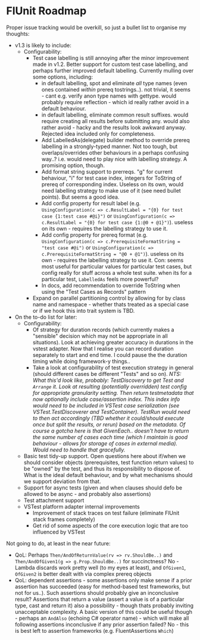 ﻿# FlUnit Roadmap

Proper issue tracking would be overkill, so just a bullet list to organise my thoughts:

- v1.3 is likely to include:
  - Configurability:
    - Test case labelling is still annoying after the minor improvement made in v1.2. Better support for custom test case labelling, and perhaps further improved default labelling. Currently mulling over some options, including:
	  - in default labelling, spot and eliminate *all* type names (even ones contained *within* prereq tostrings..).
	  not trivial, it seems - cant e.g. verify anon type names with gettype.
	  would probably require reflection - which id really rather avoid in a default behaviour.
	  - in default labelling, eliminate common result suffixes.
	  would require creating all results before submitting any.
	  would also rather avoid - hacky and the results look awkward anyway.
	  Rejected idea included only for completeness.
	  - Add LabelledAs(delegate) builder method to override prereq labelling in a strongly-typed manner.
	  Not too tough, but overlaps/overrides other behaviours in a perhaps confusing way..?
	  i.e. would need to play nice with labelling strategy.
	  A promising option, though.
	  - Add format string support to prerreqs.
	  "g" for current behaviour, "i" for test case index, integers for ToString of prereq of corresponding index.
	  Useless on its own, would need labelling strategy to make use of it (see need bullet points).
	  But seems a good idea.
	  - Add config property for result label (e.g. `UsingConfiguration(c => c.ResultLabel = "{0} for test case {1:test case #@i}")` or `UsingConfiguration(c => c.ResultLabel = "{0} for test case {1:@0 + @1}")`).
	  useless on its own - requires the labelling strategy to use it.
	  - Add config property for prereq format (e.g. `UsingConfiguration(c => c.PrerequisiteFormatString = "test case #@i")` or `UsingConfiguration(c => c.PrerequisiteFormatString = "@0 + @1")`).
	  useless on its own - requires the labelling strategy to use it.
	  Con: seems most useful for particular values for particular test cases, but config really for stuff across a whole test suite.
	  when its for a particular test, `LabelledAs` feels more powerful?
	  - In docs, add recommendation to override ToString when using the "Test Cases as Records" pattern
    - Expand on parallel partitioning control by allowing for by class name and namespace - whether thats treated as a special case or if we hook this into trait system is TBD.
- On the to-do list for later:
  - Configurability:
    - Of strategy for duration records (which currently makes a "sensible" decision which may not be appropriate in all situations). Look at achieving greater accuracy in durations in the vstest adapter. Now that I realise you can record duration separately to start and end time. I could pause the the duration timing while doing framework-y things..
	- Take a look at configurability of test execution strategy in general (should different cases be different "Tests" and so on).
*NTS: What this'd look like, probably: TestDiscovery to get Test and `Arrange` it.
Look at resulting (potentially overridden) test config for appropriate granularity setting.
Then return testmetadata that now optionally include case/assertion index.
This index info would need to be included in VSTest case serialization (see VSTest.TestDiscoverer and TestContainer).
TestRun would need to then act accordingly (TBD whether it could/should execute once but split the results, or rerun) based on the metadata.
Of course a gotcha here is that GivenEach.. doesn't have to return the same number of cases each time (which I maintain is good behaviour - allows for storage of cases in external media). Would need to handle that gracefully.*
  - Basic test tidy-up support. Open questions here about if/when we should consider objects (prerequisites, test function return values) to be "owned" by the test, and thus its responsibility to dispose of. What is the ideal default behaviour, and by what mechanisms should we support deviation from that.
  - Support for async tests (given and when clauses should defo be allowed to be async - and probably also assertions)
  - Test attachment support
  - VSTest platform adapter internal improvements
    - Improvement of stack traces on test failure (eliminate FlUnit stack frames completely)
    - Get rid of some aspects of the core execution logic that are too influenced by VSTest


Not going to do, at least in the near future:
- QoL: Perhaps `Then/AndOfReturnValue(rv => rv.ShouldBe..)` and `Then/AndOfGiven1(g => g.Prop.ShouldBe..)` for succinctness? No - Lambda discards work pretty well (to my eyes at least), and `OfGiven1`, `OfGiven2` is better dealt with via complex prereq objects
- QoL: dependent assertions - some assertions only make sense if a prior assertion has succeeded (easy for method-based test frameworks, but not for us..). Such assertions should probably give an inconclusive result? Assertions that return a value (assert a value is of a particular type, cast and return it) also a possibility - though thats probably inviting unacceptable complexity. A basic version of this could be useful though - perhaps an `AndAlso` (echoing C# operator name) - which will make all following assertions inconclusive if any prior assertion failed? No - this is best left to assertion frameworks (e.g. FluentAssertions `Which`)
